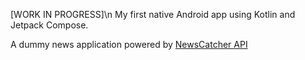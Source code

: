 [WORK IN PROGRESS]\n
My first native Android app using Kotlin and Jetpack Compose.

A dummy news application powered by [NewsCatcher API](https://newscatcherapi.com/)
